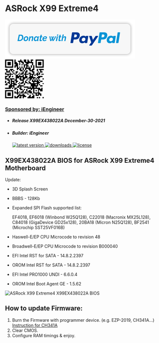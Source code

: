 # ASRock X99 Extreme4

<a href="https://www.paypal.com/donate?hosted_button_id=ASF2H5CU95MUQ">
  <img src="https://raw.githubusercontent.com/BIOS-iEngineer/PNG/main/PayPal.png" alt="Donate with PayPal" />
</a>
<a href="https://www.paypal.com/donate?hosted_button_id=ASF2H5CU95MUQ">
  <img src="https://raw.githubusercontent.com/BIOS-iEngineer/PNG/main/QR-PayPal.png" alt="Donate with PayPal" />
</a>

### <a target="_blank" rel="noopener noreferrer" href="https://github.com/BIOS-iEngineer">Sponsored by: iEngineer</a>
* ##### Release X99EX438022A December-30-2021
* ##### Builder: iEngineer
    <a href="https://github.com/BIOS-iEngineer/ASRock-X99-Extreme4/releases/latest">
        <img src="https://img.shields.io/github/release/BIOS-iEngineer/ASRock-X99-Extreme4.svg?color=silver&style=for-the-badge&logo=appveyor" alt="latest version"/>
    </a>
    <a href="https://github.com/BIOS-iEngineer/ASRock-X99-Extreme4/releases">
        <img src="https://img.shields.io/github/downloads/BIOS-iEngineer/ASRock-X99-Extreme4/total.svg?color=silver&style=for-the-badge&logo=appveyor" alt="downloads"/>
    </a>
    <a href="https://github.com/BIOS-iEngineer/ASRock-X99-Extreme4/blob/master/License">
        <img src="https://img.shields.io/github/license/BIOS-iEngineer/ASRock-X99-Extreme4.svg?style=for-the-badge&logo=appveyor" alt="license"/>
    </a>

## X99EX438022A BIOS for ASRock X99 Extreme4 Motherboard
Update:

* 3D Splash Screen
* BBBS - 128Kb
* Expanded SPI Flash supported list:

  EF4018, EF6018 (Winbond W25Q128), C22018 (Macronix MX25L128), C84018 (GigaDevice GD25x128), 20BA18 (Micron N25Q128), BF2541 (Microchip SST25VF016B)
* Haswell-E/EP CPU Microcode to revision 48
* Broadwell-E/EP CPU Microcode to revision B000040
* EFI Intel RST for SATA - 14.8.2.2397
* OROM Intel RST for SATA - 14.8.2.2397
* EFI Intel PRO1000 UNDI - 6.6.0.4
* OROM Intel Boot Agent GE - 1.5.62

<img src="https://raw.githubusercontent.com/BIOS-iEngineer/PNG/main/X99EX4.JPG" alt="ASRock X99 Extreme4 X99EX438022A BIOS" />


## How to update Firmware:

   1) Burn the Firmware with programmer device. (e.g. EZP-2019, CH341A...) [Instruction for CH341A](https://www.miyconst.com/Blog/View/2086/ch341a-minimal-usage-guide-how-to-read-and-write-a-motherboard-bios)
   2) Clear CMOS.
   3) Configure RAM timings & enjoy.

